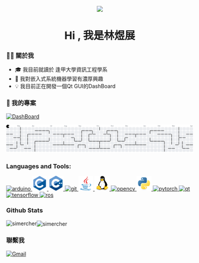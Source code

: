 <p align="center">
  <img src="https://readme-typing-svg.demolab.com/?lines=Welcome+to+My+GitHub!;ROS%20|%20Qt%20|%20C++%20|%20Python&center=true&width=380">
</p>

<h1 align="center">Hi , 我是林煜展</h1>

### 👨‍💻 關於我

- 🎓 我目前就讀於  逢甲大學資訊工程學系
- 🔧 我對嵌入式系統機器學習有濃厚興趣
- 💡 我目前正在開發一個Qt GUI的DashBoard

### 🚀 我的專案
[![DashBoard](https://github-readme-stats.vercel.app/api/pin/?username=simercher&repo=DashBoard)](https://github.com/simercher/DashBoard)

<picture>
  <source media="(prefers-color-scheme: dark)" srcset="https://raw.githubusercontent.com/simercher/simercher/output/pacman-contribution-graph-dark.svg">
  <source media="(prefers-color-scheme: light)" srcset="https://raw.githubusercontent.com/simercher/simercher/output/pacman-contribution-graph.svg">
  <img alt="pacman contribution graph" src="https://raw.githubusercontent.com/simercher/simercher/output/pacman-contribution-graph.svg">
</picture>



<h3 align="left">Languages and Tools:</h3>
<p align="left">
  <a href="https://www.arduino.cc/" target="_blank" rel="noreferrer">
    <img src="https://cdn.worldvectorlogo.com/logos/arduino-1.svg" alt="arduino" width="40" height="40"/>
  </a>
  <a href="https://www.cprogramming.com/" target="_blank" rel="noreferrer">
    <img src="https://raw.githubusercontent.com/devicons/devicon/master/icons/c/c-original.svg" alt="c" width="40" height="40"/>
  </a>
  <a href="https://www.w3schools.com/cpp/" target="_blank" rel="noreferrer">
    <img src="https://raw.githubusercontent.com/devicons/devicon/master/icons/cplusplus/cplusplus-original.svg" alt="cplusplus" width="40" height="40"/>
  </a>
  <a href="https://git-scm.com/" target="_blank" rel="noreferrer">
    <img src="https://www.vectorlogo.zone/logos/git-scm/git-scm-icon.svg" alt="git" width="40" height="40"/>
  </a>
  <a href="https://www.java.com" target="_blank" rel="noreferrer">
    <img src="https://raw.githubusercontent.com/devicons/devicon/master/icons/java/java-original.svg" alt="java" width="40" height="40"/>
  </a>
  <a href="https://www.linux.org/" target="_blank" rel="noreferrer">
    <img src="https://raw.githubusercontent.com/devicons/devicon/master/icons/linux/linux-original.svg" alt="linux" width="40" height="40"/>
  </a>
  <a href="https://opencv.org/" target="_blank" rel="noreferrer">
    <img src="https://www.vectorlogo.zone/logos/opencv/opencv-icon.svg" alt="opencv" width="40" height="40"/>
  </a>
  <a href="https://www.python.org" target="_blank" rel="noreferrer">
    <img src="https://raw.githubusercontent.com/devicons/devicon/master/icons/python/python-original.svg" alt="python" width="40" height="40"/>
  </a>
  <a href="https://pytorch.org/" target="_blank" rel="noreferrer">
    <img src="https://www.vectorlogo.zone/logos/pytorch/pytorch-icon.svg" alt="pytorch" width="40" height="40"/>
  </a>
  <a href="https://www.qt.io/" target="_blank" rel="noreferrer">
    <img src="https://upload.wikimedia.org/wikipedia/commons/0/0b/Qt_logo_2016.svg" alt="qt" width="40" height="40"/>
  </a>
  <a href="https://www.tensorflow.org" target="_blank" rel="noreferrer">
    <img src="https://www.vectorlogo.zone/logos/tensorflow/tensorflow-icon.svg" alt="tensorflow" width="40" height="40"/>
  </a>
  <a href="https://www.ros.org/" target="_blank" rel="noreferrer">
    <img src="https://upload.wikimedia.org/wikipedia/commons/b/bb/Ros_logo.svg" alt="ros" width="40" height="40"/>
  </a>
</p>


### Github Stats
<p><img align="left" src="https://github-readme-stats.vercel.app/api/top-langs/?username=Simercher&layout=compact&langs_count=6&hide=Batchfile" alt="simercher" /></p>
<p><img align="center" src="https://github-readme-stats.vercel.app/api?username=Simercher&include_all_commits=true&rank_icon=github&show_icons=true" alt="simercher" /></p>

### 聯繫我

[![Gmail](https://img.shields.io/badge/-simercher@gmail.com-D14836?style=flat&logo=Gmail&logoColor=white)](mailto:simercher@gmail.com)
